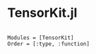 # TensorKit.jl

```@contents
```

```@autodocs
Modules = [TensorKit]
Order = [:type, :function]
```
